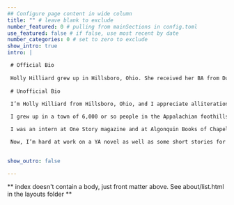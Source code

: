 ```yaml
---
## Configure page content in wide column
title: "" # leave blank to exclude
number_featured: 0 # pulling from mainSections in config.toml
use_featured: false # if false, use most recent by date
number_categories: 0 # set to zero to exclude
show_intro: true
intro: |

 # Official Bio 
  
 Holly Hilliard grew up in Hillsboro, Ohio. She received her BA from Duke University and her MFA in Creative Writing from North Carolina State University, where she was the winner of the 2018 James Hurst Prize for Fiction. She now lives with her husband and two cats in Pittsburgh, PA, where she teaches creative writing.
  
 # Unofficial Bio
  
 I’m Holly Hilliard from Hillsboro, Ohio, and I appreciate alliteration!

 I grew up in a town of 6,000 or so people in the Appalachian foothills. The cool kids were very into football, but I preferred choir, concert band, and reading books about dragons. I attended Duke University and surprised everyone by choosing to camp out in K-Ville for basketball tickets pretty much every spring.

 I was an intern at One Story magazine and at Algonquin Books of Chapel Hill before working as an assistant at a literary agency in NYC. I left publishing to work in legal operations, but my dream of being a writer could not be quashed (legal joke!). In 2019, I graduated with an MFA in Creative Writing from North Carolina State University, where I completed a short story collection, taught fiction workshops for undergrads, and guzzled coffee well past 4 PM. I moved to Madison, Wisconsin where I learned to love the winter (honestly!) and then to Pittsburgh, PA.

 Now, I’m hard at work on a YA novel as well as some short stories for adults. When I’m not writing, I’m birding! I have many favorite birds, but today it’s the sandhill crane. Did you know the oldest confirmed sandhill crane fossil was found in Florida and is estimated to be 2.5 million years old?

  
show_outro: false

---
```


** index doesn't contain a body, just front matter above.
See about/list.html in the layouts folder **